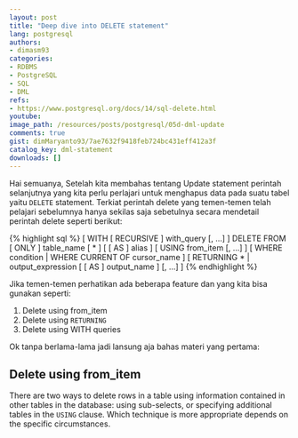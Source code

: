 ```yaml
---
layout: post
title: "Deep dive into DELETE statement"
lang: postgresql
authors:
- dimasm93
categories:
- RDBMS
- PostgreSQL
- SQL
- DML
refs: 
- https://www.postgresql.org/docs/14/sql-delete.html
youtube: 
image_path: /resources/posts/postgresql/05d-dml-update
comments: true
gist: dimMaryanto93/7ae7632f9418feb724bc431eff412a3f
catalog_key: dml-statement
downloads: []
---
```


Hai semuanya, Setelah kita membahas tentang Update statement perintah selanjutnya yang kita perlu perlajari untuk menghapus data pada suatu tabel yaitu `DELETE` statement. Terkiat perintah delete yang temen-temen telah pelajari sebelumnya hanya sekilas saja sebetulnya secara mendetail perintah delete seperti berikut:

{% highlight sql %}
[ WITH [ RECURSIVE ] with_query [, ...] ]
DELETE FROM [ ONLY ] table_name [ * ] [ [ AS ] alias ]
    [ USING from_item [, ...] ]
    [ WHERE condition | WHERE CURRENT OF cursor_name ]
    [ RETURNING * | output_expression [ [ AS ] output_name ] [, ...] ]
{% endhighlight %}

Jika temen-temen perhatikan ada beberapa feature dan yang kita bisa gunakan seperti:

1. Delete using from_item
2. Delete using `RETURNING`
3. Delete using WITH queries

Ok tanpa berlama-lama jadi lansung aja bahas materi yang pertama:

<!--more-->

## Delete using from_item

There are two ways to delete rows in a table using information contained in other tables in the database: using sub-selects, or specifying additional tables in the `USING` clause. Which technique is more appropriate depends on the specific circumstances.